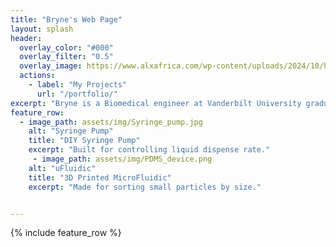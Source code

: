 ```yaml
---
title: "Bryne's Web Page"
layout: splash
header:
  overlay_color: "#000"
  overlay_filter: "0.5"
  overlay_image: https://www.alxafrica.com/wp-content/uploads/2024/10/hero-vanderbilt-min.png
  actions:
    - label: "My Projects"
      url: "/portfolio/"
excerpt: "Bryne is a Biomedical engineer at Vanderbilt University graduating in 2025. She has a passion 3D printing with an emphasis on biomedical applications. After graduation, she plans to move to Boston where she will be working as a Clinical Systems Engineer at Medtronic."
feature_row:
  - image_path: assets/img/Syringe_pump.jpg
    alt: "Syringe Pump"
    title: "DIY Syringe Pump"
    excerpt: "Built for controlling liquid dispense rate."
     - image_path: assets/img/PDMS_device.png
    alt: "uFluidic"
    title: "3D Printed MicroFluidic"
    excerpt: "Made for sorting small particles by size."


---
```


{% include feature_row %}
